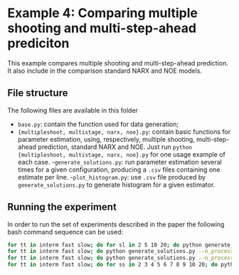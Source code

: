 # Example 4: **Comparing multiple shooting and multi-step-ahead prediciton**

This example compares multiple shooting and multi-step-ahead prediction. It also
include in the comparison standard NARX and NOE models.


## File structure

The following files are available in this folder

- `base.py`: contain the function used for data generation;
- `{multipleshoot, multistage, narx, noe}.py`: contain basic functions for parameter estimation, 
using, respectively, multiple shooting, multi-step-ahead prediction, standard NARX and NOE.
Just run `python {multipleshoot, multistage, narx, noe}.py` for one usage example of each case.
-`generate_solutions.py`: run parameter estimation several times for a given configuration,
 producing a `.csv` files containing one estimate per line.
-`plot_histogram.py`: use `.csv` file produced by `generate_solutions.py` to generate histogram 
for a given estimator.


## Running the experiment

In order to run the set of experiments described in the paper the following bash command sequence can be used:
```bash
for tt in interm fast slow; do for sl in 2 5 10 20; do python generate_solutions.py --n_process 16 --shoot_len $sl --time_const $tt --type multipleshoot; done; done
for tt in interm fast slow; do python generate_solutions.py --n_process 16 --time_const $tt --type narx; done
for tt in interm fast slow; do python generate_solutions.py --n_process 16 --time_const $tt --type noe; done
for tt in interm fast slow; do for ss in 2 3 4 5 6 7 8 9 10 20; do python generate_solutions.py --n_process 16 --n_stage $ss --time_const $tt --type multistage; done; done
```
